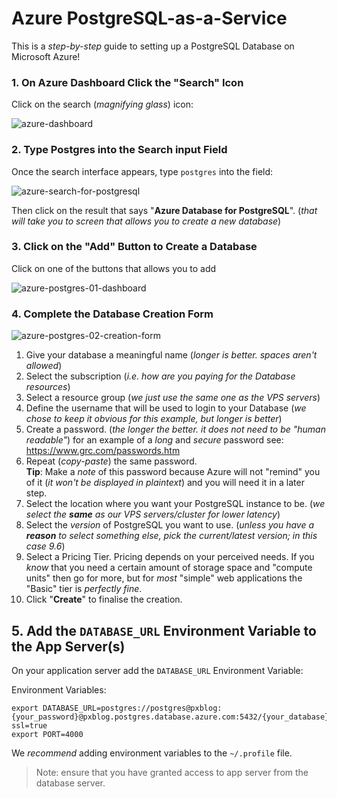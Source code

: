 # Azure PostgreSQL-as-a-Service

This is a _step-by-step_ guide
to setting up a PostgreSQL Database
on Microsoft Azure!

### 1. On Azure Dashboard Click the "Search" Icon

Click on the search (_magnifying glass_) icon:

![azure-dashboard](https://cloud.githubusercontent.com/assets/194400/26401136/50d3dcfe-407c-11e7-878f-dd2221ce041c.png)

### 2. Type Postgres into the Search input Field

Once the search interface appears, type `postgres` into the field:

![azure-search-for-postgresql](https://cloud.githubusercontent.com/assets/194400/26401268/fd71d0ba-407c-11e7-8ba8-22a2a79b4f38.png)

Then click on the result that says "**Azure Database for PostgreSQL**".
(_that will take you to screen that allows you to create a new database_)

### 3. Click on the "Add" Button to Create a Database

Click on one of the buttons that allows you to add

![azure-postgres-01-dashboard](https://cloud.githubusercontent.com/assets/194400/26401372/8158a30e-407d-11e7-8195-f0b6318d3037.png)


### 4. Complete the Database Creation Form

![azure-postgres-02-creation-form](https://cloud.githubusercontent.com/assets/194400/26444871/0599e5a2-4136-11e7-8f9a-271f85ec8bae.png)

1. Give your database a meaningful name
(_longer is better. spaces aren't allowed_)
2. Select the subscription
(_i.e. how are you paying for the Database resources_)
3. Select a resource group (_we just use the same one as the VPS servers_)
4. Define the username that will be used to login to your Database
(_we chose to keep it obvious for this example, but longer is better_)
5. Create a password.
(_the longer the better. it does not need to be "human readable"_)
for an example of a _long_ and _secure_ password see:
https://www.grc.com/passwords.htm
6. Repeat (_copy-paste_) the same password. <br />
**Tip**: Make a _note_ of this password because
Azure will not "remind" you of it (_it won't be displayed in plaintext_)
and you will need it in a later step.
7. Select the location where you want your PostgreSQL instance to be.
(_we select the **same** as our VPS servers/cluster for lower latency_)
8. Select the _version_ of PostgreSQL you want to use.
(_unless you have a **reason** to select something else,
  pick the current/latest version; in this case 9.6_)
9. Select a Pricing Tier. Pricing depends on your perceived needs.
If you _know_ that you need a certain amount
of storage space and "compute units" then go for more, but for _most_ "simple"
web applications the "Basic" tier is _perfectly fine_.
10. Click "**Create**" to finalise the creation.

## 5. Add the `DATABASE_URL` Environment Variable to the App Server(s)

On your application server add the `DATABASE_URL` Environment Variable:

Environment Variables:
```
export DATABASE_URL=postgres://postgres@pxblog:{your_password}@pxblog.postgres.database.azure.com:5432/{your_database}?ssl=true
export PORT=4000
```

We _recommend_ adding environment variables to the `~/.profile` file.

> Note: ensure that you have granted access to app server
from the database server.

